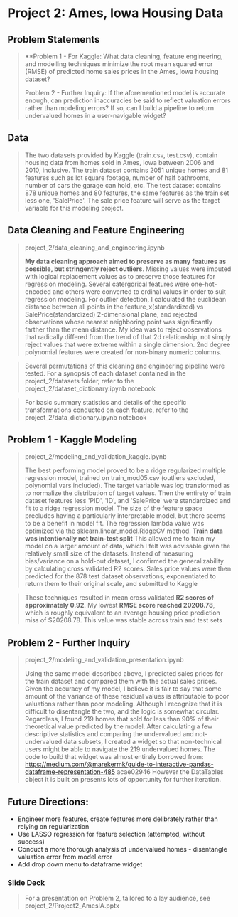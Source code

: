 # Project 2: Ames, Iowa Housing Data

## Problem Statements

> **Problem 1 - For Kaggle: What data cleaning, feature engineering, and modelling techniques minimize the root mean squared error (RMSE) of predicted home sales prices in the Ames, Iowa housing dataset?  
>
> Problem 2 - Further Inquiry: If the aforementioned model is accurate enough, can prediction inaccuracies be said to reflect valuation errors rather than modeling errors? If so, can I build a pipeline to return undervalued homes in a user-navigable widget?


## Data

> The two datasets provided by Kaggle (train.csv, test.csv), contain housing data from homes sold in Ames, Iowa between 2006 and 2010, inclusive. The train dataset contains 2051 unique homes and 81 features such as lot square footage, number of half bathrooms, number of cars the garage can hold, etc. The test dataset contains 878 unique homes and 80 features, the same features as the train set less one, 'SalePrice'. The sale price feature will serve as the target variable for this modeling project. 


## Data Cleaning and Feature Engineering

> project_2/data_cleaning_and_engineering.ipynb
>
> **My data cleaning approach aimed to preserve as many features as possible, but stringently reject outliers**. Missing values were imputed with logical replacement values as to preserve those features for regression modeling. Several catergorical features were one-hot-encoded and others were converted to ordinal values in order to suit regression modeling. For outlier detection, I calculated the euclidean distance between all points in the feature_x(standardized) vs SalePrice(standardized) 2-dimensional plane, and rejected observations whose nearest neighboring point was significantly farther than the mean distance. My idea was to reject observations that radically differed from the trend of that 2d relationship, not simply reject values that were extreme within a single dimension. 2nd degree polynomial features were created for non-binary numeric columns.

> Several permutations of this cleaning and engineering pipeline were tested. For a synopsis of each dataset contained in the project_2/datasets folder, refer to the project_2/dataset_dictionary.ipynb notebook

> For basic summary statistics and details of the specific transformations conducted on each feature, refer to the project_2/data_dictionary.ipynb notebook


## Problem 1 - Kaggle Modeling

> project_2/modeling_and_validation_kaggle.ipynb
>
> The best performing model proved to be a ridge regularized multiple regression model, trained on train_mod05.csv (outliers excluded, polynomial vars included). The target variable was log transformed as to normalize the distribution of target values. Then the entirety of train dataset features less 'PID', 'ID', and 'SalePrice' were standardized and fit to a ridge regression model. The size of the feature space precludes having a particularly interpretable model, but there seems to be a benefit in model fit. The regression lambda value was optimized via the sklearn.linear_model.RidgeCV method. **Train data was intentionally not train-test split** This allowed me to train my model on a larger amount of data, which I felt was advisable given the relatively small size of the datasets. Instead of measuring bias/variance on a hold-out dataset, I confirmed the generalizability by calculating cross validated R2 scores. Sales price values were then predicted for the 878 test dataset observations, exponentiated to return them to their original scale, and submitted to Kaggle

> These techniques resulted in mean cross validated **R2 scores of approximately 0.92**. My lowest **RMSE score reached 20208.78**, which is roughly equivalent to an average housing price prediction miss of $20208.78. This value was stable across train and test sets 


## Problem 2 - Further Inquiry

> project_2/modeling_and_validation_presentation.ipynb
>
> Using the same model described above, I predicted sales prices for the train dataset and compared them with the actual sales prices. Given the accuracy of my model, I believe it is fair to say that some amount of the variance of these residual values is attributable to poor valuations rather than poor modeling. Although I recognize that it is difficult to disentangle the two, and the logic is somewhat circular. Regardless, I found 219 homes that sold for less than 90% of their theoretical value predicted by the model. After calculating a few descriptive statistics and comparing the undervalued and not-undervalued data subsets, I created a widget so that non-technical users might be able to navigate the 219 undervalued homes. The code to build that widget was almost entirely borrowed from: https://medium.com/@marekermk/guide-to-interactive-pandas-dataframe-representation-485
acae02946 However the DataTables object it is built on presents lots of opportunity for further iteration.


## Future Directions:
* Engineer more features, create features more delibrately rather than relying on regularization
* Use LASSO regression for feature selection (attempted, without success)
* Conduct a more thorough analysis of undervalued homes - disentangle valuation error from model error
* Add drop down menu to dataframe widget


### Slide Deck
> For a presentation on Problem 2, tailored to a lay audience, see project_2/Project2_AmesIA.pptx
